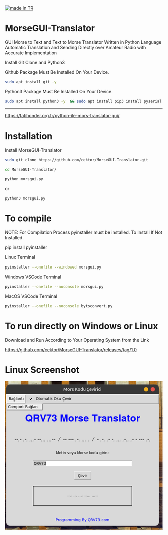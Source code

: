 <a href="#">
    <img src="https://raw.githubusercontent.com/pedromxavier/flag-badges/main/badges/TR.svg" alt="made in TR">
</a>

# MorseGUI-Translator
GUI Morse to Text and Text to Morse Translator Written in Python Language Automatic Translation and Sending Directly over Amateur Radio with Accurate Implementation

Install Git Clone and Python3

Github Package Must Be Installed On Your Device.
```bash
sudo apt install git -y
```

Python3 Package Must Be Installed On Your Device.
```bash
sudo apt install python3 -y  && sudo apt install pip3 install pyserial

```

----------------------------------
https://fatihonder.org.tr/python-ile-mors-translator-gui/

# Installation
Install MorseGUI-Translator
```bash
sudo git clone https://github.com/cektor/MorseGUI-Translator.git
```
```bash
cd MorseGUI-Translator/
```

```bash
python morsgui.py
```
or

```bash
python3 morsgui.py
```
# To compile

NOTE: For Compilation Process pyinstaller must be installed. To Install If Not Installed.

pip install pyinstaller 

Linux Terminal 
```bash
pyinstaller --onefile --windowed morsgui.py
```

Windows VSCode Terminal 
```bash
pyinstaller --onefile --noconsole morsgui.py
```

MacOS VSCode Terminal 
```bash
pyinstaller --onefile --noconsole bytsconvert.py
```

# To run directly on Windows or Linux
Download and Run According to Your Operating System from the Link

https://github.com/cektor/MorseGUI-Translator/releases/tag/1.0


# Linux Screenshot

![Demo](morsgui.png) 
